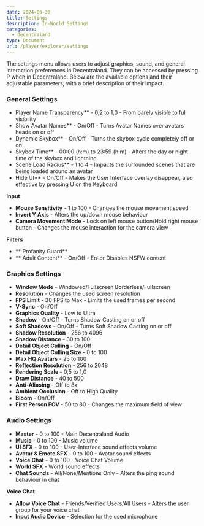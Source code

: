 ```yaml
---
date: 2024-06-30
title: Settings
description: In-World Settings
categories:
  - Decentraland
type: Document
url: /player/explorer/settings
---
```


The settings menu allows users to adjust graphics, sound, and general interaction preferences in Decentraland. They can be accessed by pressing P when in Decentraland. Below are the available options and their adjustable parameters, with a brief description of their impact.

### General Settings

- Player Name Transparency** - 0,2 to 1,0 - From barely visible to full visibility
- Show Avatar Names** - On/Off - Turns Avatar Names over avatars heads on or off
- Dynamic Skybox** - On/Off - Turns the skybox cycle completely off or on
- Skybox Time** - 00:00 (h:m) to 23:59 (h:m) - Alters the day or night time of the skybox and lightning
- Scene Load Radius** - 1 to 4 - Impacts the surrounded scenes that are being loaded around an avatar
- Hide UI** - On/Off - Makes the User Interface overlay disappear, also effective by pressing U on the Keyboard

**Input**

- **Mouse Sensitivity** - 1 to 100 - Changes the mouse movement speed
- **Invert Y Axis** - Alters the up/down mouse behaviour
- **Camera Movement Mode** - Lock on left mouse button/Hold right mouse button - Changes the mouse interaction for the camera view

**Filters**

- ** Profanity Guard**
- ** Adult Content** - On/Off - En-or Disables NSFW content

### Graphics Settings

- **Window Mode** - Windowed/Fullscreen Borderless/Fullscreen
- **Resolution** - Changes the used screen resolution
- **FPS Limit** - 30 FPS to Max - Limits the used frames per second
- **V-Sync** - On/Off
- **Graphics Quality** - Low to Ultra
- **Shadow** - On/Off - Turns Shadow Casting on or off
- **Soft Shadows** - On/Off - Turns Soft Shadow Casting on or off
- **Shadow Resolution** - 256 to 4096
- **Shadow Distance** - 30 to 100
- **Detail Object Culling** - On/Off
- **Detail Object Culling Size** - 0 to 100
- **Max HQ Avatars** - 25 to 100
- **Reflection Resolution** - 256 to 2048
- **Rendering Scale** - 0,5 to 1,0
- **Draw Distance** - 40 to 500
- **Anti-Aliasing** - Off to 8x
- **Ambient Occlusion** - Off to High Quality
- **Bloom** - On/Off
- **First Person FOV** - 50 to 80 - Changes the maximum field of view

### Audio Settings

- **Master** - 0 to 100 - Main Decentraland Audio
- **Music** - 0 to 100 - Music volume
- **UI SFX** - 0 to 100 - User-Interface sound effects volume
- **Avatar & Emote SFX** - 0 to 100 - Avatar sound effects
- **Voice Chat** - 0 to 100 - Voice Chat Volume
- **World SFX** - World sound effects
- **Chat Sounds** - All/None/Mentions Only - Alters the ping sound behaviour in chat

**Voice Chat**

- **Allow Voice Chat** - Friends/Verified Users/All Users - Alters the user group for your voice chat
- **Input Audio Device** - Selection for the used microphone